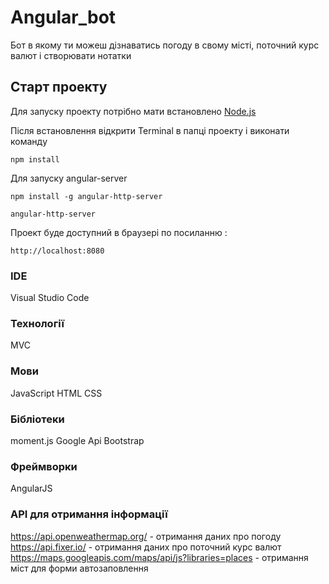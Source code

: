 # Angular_bot

Бот в якому ти можеш дізнаватись погоду в свому місті, поточний курс валют і створювати нотатки

## Старт проекту

Для запуску проекту потрібно мати встановлено [Node.js](nodejs.org) 

Після встановлення відкрити Terminal в папці проекту і виконати командy

```
npm install
```
Для запуску  angular-server 
 
```
npm install -g angular-http-server
```
```
angular-http-server
```

Проект буде доступний в браузері по посиланню :

```
http://localhost:8080
```



### IDE

Visual Studio Code

### Технології 
 
 MVC 
 
### Мови 

 JavaScript
 HTML 
 CSS
 
### Бібліотеки 
 
 moment.js
 Google Api
 Bootstrap
 
### Фреймворки 
 
 AngularJS
 
### API для отримання інформації 

https://api.openweathermap.org/ - отримання даних про погоду 
https://api.fixer.io/ - отримання даних про поточний курс валют 
https://maps.googleapis.com/maps/api/js?libraries=places - отримання міст для форми автозаповлення 